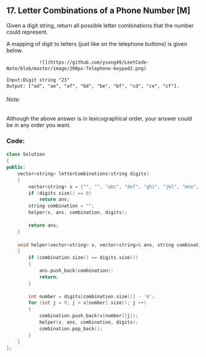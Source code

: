 ## 17. Letter Combinations of a Phone Number [M]
Given a digit string, return all possible letter combinations that the number could represent.

A mapping of digit to letters (just like on the telephone buttons) is given below.  
  
                ![](https://github.com/ysong49/LeetCode-Note/blob/master/image/200px-Telephone-keypad2.png)

```
Input:Digit string "23"
Output: ["ad", "ae", "af", "bd", "be", "bf", "cd", "ce", "cf"].
```

###### Note:
Although the above answer is in lexicographical order, your answer could be in any order you want.

### Code:
```c++
class Solution 
{
public:
    vector<string> letterCombinations(string digits) 
    {
        vector<string> v = {"", "", "abc", "def", "ghi", "jkl", "mno", "pqrs", "tuv", "wxyz"}, ans;
        if (digits.size() == 0)
            return ans;
        string combination = "";
        helper(v, ans, combination, digits);
        
        return ans;
    }
    
    void helper(vector<string> v, vector<string>& ans, string combination, string digits)
    {
        if (combination.size() == digits.size())
        {
            ans.push_back(combination);
            return;
        }
        
        int number = digits[combination.size()] - '0';
        for (int j = 0; j < v[number].size(); j ++)
        {
            combination.push_back(v[number][j]);
            helper(v, ans, combination, digits);
            combination.pop_back();
        }
    }
};
```
